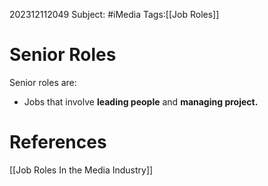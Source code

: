 202312112049
Subject: #iMedia 
Tags:[[Job Roles]]

# Senior Roles

Senior roles are:

- Jobs that involve **leading people** and **managing project.**
# **References**

[[Job Roles In the Media Industry]]
